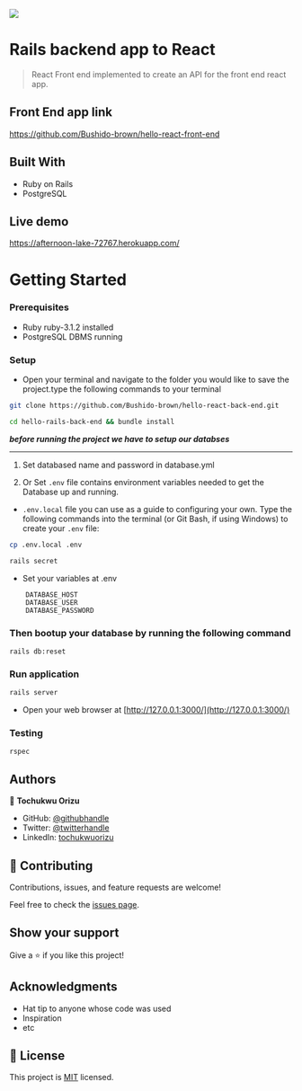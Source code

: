 ![](https://img.shields.io/badge/Microverse-blueviolet)

# Rails backend app to React

> React Front end implemented to create an API for the front end react app.

## Front End app link

https://github.com/Bushido-brown/hello-react-front-end

## Built With

- Ruby on Rails
- PostgreSQL

## Live demo

https://afternoon-lake-72767.herokuapp.com/

# Getting Started

### Prerequisites

- Ruby ruby-3.1.2 installed
- PostgreSQL DBMS running

### Setup

- Open your terminal and navigate to the folder you would like to save the project.type the following commands to your terminal

```bash
git clone https://github.com/Bushido-brown/hello-react-back-end.git
```

```bash
cd hello-rails-back-end && bundle install
```

**_before running the project we have to setup our databses_**

<hr>

1. Set databased name and password in database.yml

2. Or Set `.env` file contains environment variables needed to get the Database up and running.

- `.env.local` file you can use as a guide to configuring your own. Type the following commands into the terminal (or Git Bash, if using Windows) to create your `.env` file:

```bash
cp .env.local .env
```

```bash
rails secret
```

- Set your variables at .env

```env
    DATABASE_HOST
    DATABASE_USER
    DATABASE_PASSWORD
```

### Then bootup your database by running the following command

```shell
rails db:reset

```

### Run application

```rb
rails server

```

- Open your web browser at [http://127.0.0.1:3000/](http://127.0.0.1:3000/)

### Testing

```
rspec

```

## Authors

👤 **Tochukwu Orizu**

- GitHub: [@githubhandle](https://github.com/Bushido-brown)
- Twitter: [@twitterhandle](https://twitter.com/Bushido-brown)
- LinkedIn: [tochukwuorizu](https://www.linkedin.com/in/tochukwu-orizu/)

## 🤝 Contributing

Contributions, issues, and feature requests are welcome!

Feel free to check the [issues page](../../issues/).

## Show your support

Give a ⭐️ if you like this project!

## Acknowledgments

- Hat tip to anyone whose code was used
- Inspiration
- etc

## 📝 License

This project is [MIT](./MIT.md) licensed.
